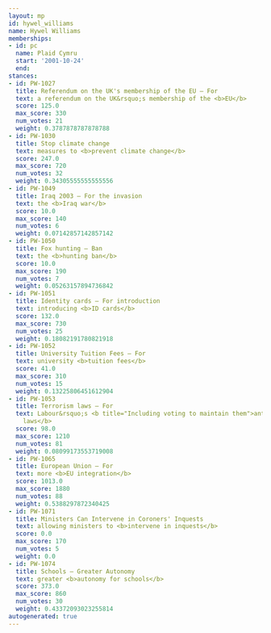 ```yaml
---
layout: mp
id: hywel_williams
name: Hywel Williams
memberships:
- id: pc
  name: Plaid Cymru
  start: '2001-10-24'
  end: 
stances:
- id: PW-1027
  title: Referendum on the UK's membership of the EU — For
  text: a referendum on the UK&rsquo;s membership of the <b>EU</b>
  score: 125.0
  max_score: 330
  num_votes: 21
  weight: 0.3787878787878788
- id: PW-1030
  title: Stop climate change
  text: measures to <b>prevent climate change</b>
  score: 247.0
  max_score: 720
  num_votes: 32
  weight: 0.34305555555555556
- id: PW-1049
  title: Iraq 2003 — For the invasion
  text: the <b>Iraq war</b>
  score: 10.0
  max_score: 140
  num_votes: 6
  weight: 0.07142857142857142
- id: PW-1050
  title: Fox hunting — Ban
  text: the <b>hunting ban</b>
  score: 10.0
  max_score: 190
  num_votes: 7
  weight: 0.05263157894736842
- id: PW-1051
  title: Identity cards — For introduction
  text: introducing <b>ID cards</b>
  score: 132.0
  max_score: 730
  num_votes: 25
  weight: 0.18082191780821918
- id: PW-1052
  title: University Tuition Fees — For
  text: university <b>tuition fees</b>
  score: 41.0
  max_score: 310
  num_votes: 15
  weight: 0.13225806451612904
- id: PW-1053
  title: Terrorism laws — For
  text: Labour&rsquo;s <b title="Including voting to maintain them">anti-terrorism
    laws</b>
  score: 98.0
  max_score: 1210
  num_votes: 81
  weight: 0.08099173553719008
- id: PW-1065
  title: European Union — For
  text: more <b>EU integration</b>
  score: 1013.0
  max_score: 1880
  num_votes: 88
  weight: 0.5388297872340425
- id: PW-1071
  title: Ministers Can Intervene in Coroners' Inquests
  text: allowing ministers to <b>intervene in inquests</b>
  score: 0.0
  max_score: 170
  num_votes: 5
  weight: 0.0
- id: PW-1074
  title: Schools — Greater Autonomy
  text: greater <b>autonomy for schools</b>
  score: 373.0
  max_score: 860
  num_votes: 30
  weight: 0.43372093023255814
autogenerated: true
---
```

